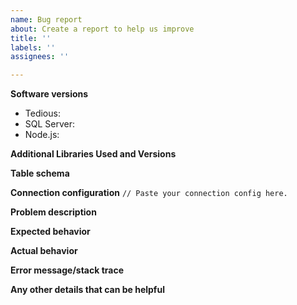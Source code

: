 ```yaml
---
name: Bug report
about: Create a report to help us improve
title: ''
labels: ''
assignees: ''

---
```

<!--
Have you read our official documentation? This includes a FAQ section which may contain info that can solve your problem.
You can find it here: https://tediousjs.github.io/tedious/
-->

**Software versions**
* Tedious:
* SQL Server:
* Node.js:

**Additional Libraries Used and Versions**
<!-- Provide any additional libraries used on top of Tedious (e.g. node-mssql v8.0.2). -->

**Table schema**
<!-- Provide the table schema to reproduce the issue. -->

**Connection configuration**
`
// Paste your connection config here.
`

**Problem description**
<!-- Provide full details of the problem, including steps to reproduce the issue. -->

**Expected behavior**
<!-- A clear and concise description of what you expected to happen. -->

**Actual behavior**
<!-- Output of what you actually see. -->

**Error message/stack trace**
<!-- Complete error message and stack trace. -->

**Any other details that can be helpful**
<!-- Add any other context about the problem here. -->
